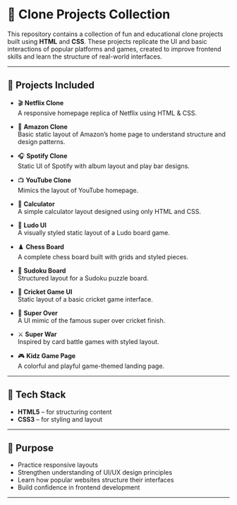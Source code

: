 # 🎯 Clone Projects Collection

This repository contains a collection of fun and educational clone projects built using **HTML** and **CSS**. These projects replicate the UI and basic interactions of popular platforms and games, created to improve frontend skills and learn the structure of real-world interfaces.

---

## 📁 Projects Included

- 🎬 **Netflix Clone**  
  A responsive homepage replica of Netflix using HTML & CSS.

- 🛒 **Amazon Clone**  
  Basic static layout of Amazon’s home page to understand structure and design patterns.

- 🎧 **Spotify Clone**  
  Static UI of Spotify with album layout and play bar designs.

- 📺 **YouTube Clone**  
  Mimics the layout of YouTube homepage.

- 🧮 **Calculator**  
  A simple calculator layout designed using only HTML and CSS.

- 🎲 **Ludo UI**  
  A visually styled static layout of a Ludo board game.

- ♟️ **Chess Board**  
  A complete chess board built with grids and styled pieces.

- 🧠 **Sudoku Board**  
  Structured layout for a Sudoku puzzle board.

- 🏏 **Cricket Game UI**  
  Static layout of a basic cricket game interface.

- 🚀 **Super Over**  
  A UI mimic of the famous super over cricket finish.

- ⚔️ **Super War**  
  Inspired by card battle games with styled layout.

- 🎮 **Kidz Game Page**  
  A colorful and playful game-themed landing page.

---

## 🚀 Tech Stack

- **HTML5** – for structuring content  
- **CSS3** – for styling and layout  


---

## 📌 Purpose

- Practice responsive layouts
- Strengthen understanding of UI/UX design principles
- Learn how popular websites structure their interfaces
- Build confidence in frontend development

---

